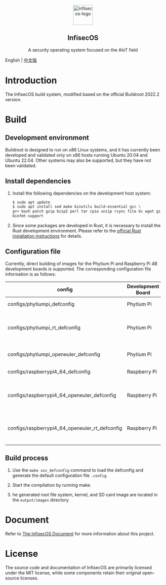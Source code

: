 <div align="center">

<img src="https://qclic.github.io/images/site/logo.svg" alt="infisecos-logo" width="64">

</div>

<h2 align="center">InfisecOS</h1>

<p align="center">A security operating system focused on the AIoT field</p>

<!-- <div align="center">

[![GitHub stars](https://img.shields.io/github/stars/qclic/InfisecOS?logo=github)](https://github.com/qclic/InfisecOS/stargazers)
[![GitHub forks](https://img.shields.io/github/forks/qclic/InfisecOS?logo=github)](https://github.com/qclic/InfisecOS/network)
[![license](https://img.shields.io/github/license/qclic/InfisecOS)](https://github.com/ZCShou/GoGoGo/blob/master/LICENSE)

</div> -->

English | [中文版](README_CN.md)

# Introduction

The InfisecOS build system, modified based on the official Buildroot 2022.2 version.

# Build

## Development environment

Buildroot is designed to run on x86 Linux systems, and it has currently been developed and validated only on x86 hosts running Ubuntu 20.04 and Ubuntu 22.04. Other systems may also be supported, but they have not been validated.

## Install dependencies

1. Install the following dependencies on the development host system:

    ```bash
    $ sudo apt update
    $ sudo apt install sed make binutils build-essential gcc \
    g++ bash patch gzip bzip2 perl tar cpio unzip rsync file bc wget git \
    binfmt-support
    ```

2. Since some packages are developed in Rust, it is necessary to install the Rust development environment. Please refer to the [official Rust installation instructions](https://www.rust-lang.org/learn/get-started) for details.

## Configuration file

Currently, direct building of images for the Phytium Pi and Raspberry Pi 4B development boards is supported. The corresponding configuration file information is as follows:

| config | Development Board | Kernel | Version |
|----|----|----|----|
| configs/phytiumpi_defconfig | Phytium Pi| [Phytium kernel](https://gitee.com/phytium_embedded/phytium-linux-kernel) | 5.10.209 |
| configs/phytiumpi_rt_defconfig | Phytium Pi| [Phytium kernel](https://gitee.com/phytium_embedded/phytium-linux-kernel) with PREEMPT_RT patch integrated | 5.10.209 |
| configs/phytiumpi_openeuler_defconfig | Phytium Pi | [openEuler kernel](https://gitee.com/openeuler/phytium-kernel) | 5.10.x / openEuler-22.03-LTS |
| configs/raspberrypi4_64_defconfig | Raspberry Pi | [raspberrypi kernel](https://github.com/raspberrypi/linux) | 5.10.110 |
| configs/raspberrypi4_64_openeuler_defconfig | Raspberry Pi | [openEuler kernel](https://gitee.com/openeuler/raspberrypi-kernel) | 5.10.0-235.0.0 / openEuler-22.03-LTS-SP4 |
| configs/raspberrypi4_64_openeuler_rt_defconfig | Raspberry Pi | [openEuler kernel](https://gitee.com/openeuler/raspberrypi-kernel) with PREEMPT_RT patch integrated | 5.10.0-235.0.0 / openEuler-22.03-LTS-SP4 |

## Build process

1. Use the `make xxx_defconfig` command to load the defconfig and generate the default configuration file `.config`.

2. Start the compilation by running make.

3. he generated root file system, kernel, and SD card image are located in the `output/images` directory.

# Document

Refer to [The InfisecOS Document](https://qclic.github.io/) for more information about this project.

# License

The source code and documentation of InfisecOS are primarily licensed under the MIT license, while some components retain their original open-source licenses.
